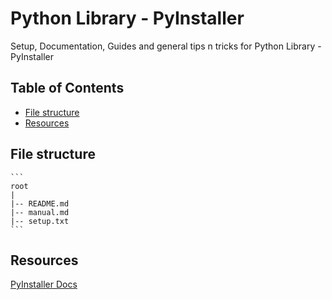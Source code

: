# Python Library - PyInstaller

Setup, Documentation, Guides and general tips n tricks for Python Library - PyInstaller

## Table of Contents
* [File structure](#file-structure)
* [Resources](#resources)

## File structure

	```
	root
	|
	|-- README.md
	|-- manual.md
	|-- setup.txt
	```

## Resources

[PyInstaller Docs](https://pyinstaller.org/en/stable/usage.html)
